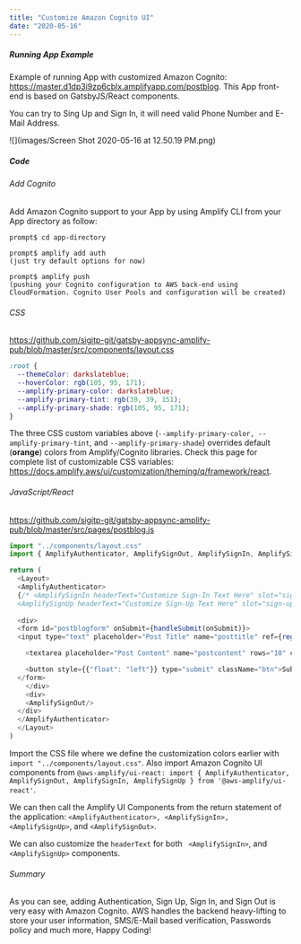 ```yaml
---
title: "Customize Amazon Cognito UI"
date: "2020-05-16"
---
```


##### Running App Example

Example of running App with customized Amazon Cognito: https://master.d1dp3i9zp6cblx.amplifyapp.com/postblog. This App front-end is based on GatsbyJS/React components. 

You can try to Sing Up and Sign In, it will need valid Phone Number and E-Mail Address. 

![](images/Screen Shot 2020-05-16 at 12.50.19 PM.png)



##### Code

###### Add Cognito

Add Amazon Cognito support to your App by using Amplify CLI from your App directory as follow:

```shell
prompt$ cd app-directory

prompt$ amplify add auth 
(just try default options for now)

prompt$ amplify push 
(pushing your Cognito configuration to AWS back-end using CloudFormation. Cognito User Pools and configuration will be created)
```

###### CSS

https://github.com/sigitp-git/gatsby-appsync-amplify-pub/blob/master/src/components/layout.css 

```css
:root {
  --themeColor: darkslateblue;
  --hoverColor: rgb(105, 95, 171); 
  --amplify-primary-color: darkslateblue;
  --amplify-primary-tint: rgb(39, 39, 151); 
  --amplify-primary-shade: rgb(105, 95, 171);
}
```

The three CSS custom variables above (`--amplify-primary-color, --amplify-primary-tint`, and `--amplify-primary-shade`) overrides default (**orange**) colors from Amplify/Cognito libraries. Check this page for complete list of customizable CSS variables: https://docs.amplify.aws/ui/customization/theming/q/framework/react. 



###### JavaScript/React

https://github.com/sigitp-git/gatsby-appsync-amplify-pub/blob/master/src/pages/postblog.js

```javascript
import "../components/layout.css"
import { AmplifyAuthenticator, AmplifySignOut, AmplifySignIn, AmplifySignUp } from '@aws-amplify/ui-react'

return (
  <Layout>
  <AmplifyAuthenticator>
  {/* <AmplifySignIn headerText="Customize Sign-In Text Here" slot="sign-in" />
  <AmplifySignUp headerText="Customize Sign-Up Text Here" slot="sign-up" /> */}
  
  <div>
  <form id="postblogform" onSubmit={handleSubmit(onSubmit)}>
  <input type="text" placeholder="Post Title" name="posttitle" ref={register({required: "POST TITLE REQUIRED", minLength: {value: 5, message: "TOO SHORT"}})}/><br/>{errors.posttitle && <p>{errors.posttitle.message}</p>}

	<textarea placeholder="Post Content" name="postcontent" rows="10" cols="100" ref={register({required: "POST CONTENT REQUIRED", minLength: {value: 10, message: "TOO SHORT"}})}/> <br/>{errors.postcontent && <p>{errors.postcontent.message}</p>}

	<button style={{"float": "left"}} type="submit" className="btn">Submit <MdSend className="btn-icon"/></button><br/>
  </form>
	</div>
	<div>
  	<AmplifySignOut/>
  </div>
  </AmplifyAuthenticator>
  </Layout>
)
```

Import the CSS file where we define the customization colors earlier with `import "../components/layout.css"`. Also import Amazon Cognito UI components from `@aws-amplify/ui-react: import { AmplifyAuthenticator, AmplifySignOut, AmplifySignIn, AmplifySignUp } from '@aws-amplify/ui-react'`.

We can then call the Amplify UI Components from the return statement of the application: `<AmplifyAuthenticator>, <AmplifySignIn>, <AmplifySignUp>`, and `<AmplifySignOut>`. 

We can also customize the `headerText` for both ` <AmplifySignIn>`, and `<AmplifySignUp>` components.

###### Summary

As you can see, adding Authentication, Sign Up, Sign In, and Sign Out is very easy with Amazon Cognito. AWS handles the backend heavy-lifting to store your user information, SMS/E-Mail based verification, Passwords policy and much more, Happy Coding!